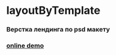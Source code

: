 # layoutByTemplate 
### Верстка лендинга по psd макету
### [online demo](https://locrun.github.io/Template/)
